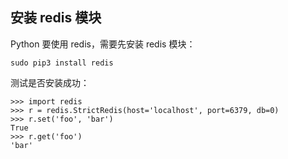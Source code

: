## 安装 redis 模块

Python 要使用 redis，需要先安装 redis 模块：

```
sudo pip3 install redis
```

测试是否安装成功：

```
>>> import redis
>>> r = redis.StrictRedis(host='localhost', port=6379, db=0)
>>> r.set('foo', 'bar')
True
>>> r.get('foo')
'bar'
```


